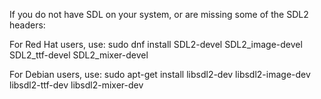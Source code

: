 If you do not have SDL on your system, or are missing some of the SDL2 headers:

For Red Hat users, use:
sudo dnf install SDL2-devel SDL2_image-devel SDL2_ttf-devel SDL2_mixer-devel

For Debian users, use:
sudo apt-get install libsdl2-dev libsdl2-image-dev libsdl2-ttf-dev libsdl2-mixer-dev